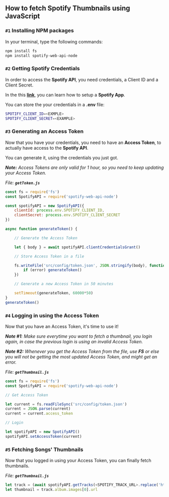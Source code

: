 ## How to fetch Spotify Thumbnails using JavaScript

### **`#1`** Installing NPM packages

In your terminal, type the following commands:

```bash
npm install fs
npm install spotify-web-api-node
```

### **`#2`** Getting Spotify Credentials

In order to access the **Spotify API**, you need credentials, a Client ID and a Client Secret.

In the this **[link](https://www.avermedia.com/us/creator_central_spotify)**, you can learn how to setup a **Spotify App**.

You can store the your credentials in a **.env** file:

```bash
SPOTIFY_CLIENT_ID=<EXMPLE>
SPOTIFY_CLIENT_SECRET=<EXAMPLE>
```

### **`#3`** Generating an Access Token

Now that you have your credentials, you need to have an **Access Token**, to actually have access to the **Spotify API**.

You can generate it, using the credentials you just got.

***Note:** Access Tokens are only valid for 1 hour, so you need to keep updating your Access Token.*

*File: **`getToken.js`***

```javascript
const fs = require('fs')
const SpotifyAPI = require('spotify-web-api-node')

const spotifyAPI = new SpotifyAPI({
    clientId: process.env.SPOTIFY_CLIENT_ID,
    clientSecret: process.env.SPOTIFY_CLIENT_SECRET
})

async function generateToken() {

    // Generate the Access Token

    let { body } = await spotifyAPI.clientCredentialsGrant()

    // Store Access Token in a file

    fs.writeFile('src/config/token.json', JSON.stringify(body), function (error) {
        if (error) generateToken()
    })

    // Generate a new Access Token in 50 minutes

    setTimeout(generateToken, 60000*50)
}
generateToken()
```

### **`#4`** Logging in using the Access Token

Now that you have an Access Token, it's time to use it!

***Note #1**: Make sure everytime you want to fetch a thumbnail, you login again, in case the previous login is using an invalid Access Token.*

***Note #2:** Whenever you get the Access Token from the file, use **FS** or else you will not be getting the most updated Access Token, and might get an error.*

*File: **`getThumbnail.js`***

```javascript
const fs = require('fs')
const SpotifyAPI = require('spotify-web-api-node')

// Get Access Token

let current = fs.readFileSync('src/config/token.json')
current = JSON.parse(current)
current = current.access_token

// Login

let spotifyAPI = new SpotifyAPI()
spotifyAPI.setAccessToken(current)
```

### **`#5`** Fetching Songs' Thumbnails

Now that you logged in using your Access Token, you can finally fetch thumbnails.

*File: **`getThumbnail.js`***

```javascript
let track = (await spotifyAPI.getTracks(<SPOTIFY_TRACK_URL>.replace('https://open.spotify.com/track/',''))).body.tracks[0]
let thumbnail = track.album.images[0].url
```
